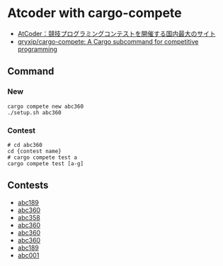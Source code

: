 # Atcoder with cargo-compete

- [AtCoder：競技プログラミングコンテストを開催する国内最大のサイト](https://atcoder.jp/?lang=ja)
- [qryxip/cargo-compete: A Cargo subcommand for competitive programming](https://github.com/qryxip/cargo-compete/tree/master)

## Command

### New

```shell
cargo compete new abc360
./setup.sh abc360
```

### Contest

```shell
# cd abc360
cd {contest name}
# cargo compete test a
cargo compete test [a-g]
```

## Contests

- [abc189](/contests/abc189)
- [abc360](/contests/abc360)
- [abc358](/contests/abc358)
- [abc360](/contests/abc360)
- [abc360](/contests/abc360)
- [abc360](/contests/abc360)
- [abc189](/contests/abc189)
- [abc001](/contests/abc001)
